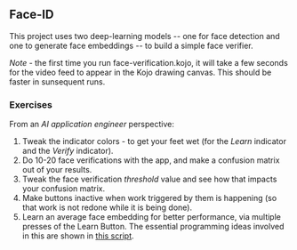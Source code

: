 ## Face-ID

This project uses two deep-learning models -- one for face detection and one to generate face embeddings -- to build a simple face verifier.

*Note* - the first time you run face-verification.kojo, it will take a few seconds for the video feed to appear in the Kojo drawing canvas. This should be faster in sunsequent runs.

### Exercises
From an *AI application engineer* perspective:
1. Tweak the indicator colors - to get your feet wet (for the *Learn* indicator and the *Verify* indicator).
2. Do 10-20 face verifications with the app, and make a confusion matrix out of your results.
3. Tweak the face verification *threshold* value and see how that impacts your confusion matrix.
4. Make buttons inactive when work triggered by them is happening (so that work is not redone while it is being done).
5. Learn an average face embedding for better performance, via multiple presses of the Learn Button. The essential programming ideas involved in this are shown in [this script](mean-maker.kojo).

